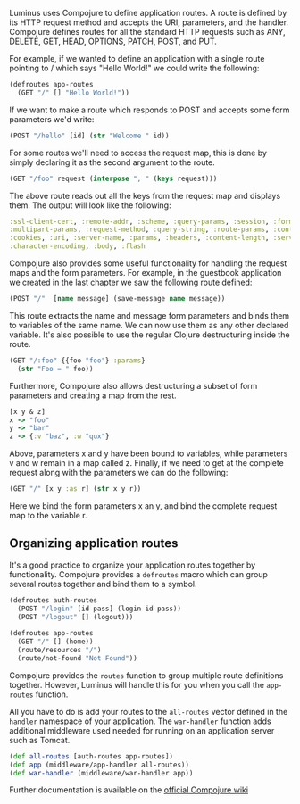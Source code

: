 Luminus uses Compojure to define application routes. 
A route is defined by its HTTP request method and accepts the URI, parameters, and the handler.
Compojure defines routes for all the standard HTTP requests such as 
ANY, DELETE, GET, HEAD, OPTIONS, PATCH, POST, and PUT.

For example, if we wanted to define an application with a single route pointing to / which
says "Hello World!" we could write the following:

```clojure
(defroutes app-routes 
  (GET "/" [] "Hello World!"))
``` 

If we want to make a route which responds to POST and accepts some form parameters we'd write:

```clojure
(POST "/hello" [id] (str "Welcome " id))
```

For some routes we'll need to access the request map, this is done by simply declaring it as the second argument to the route.

```clojure
(GET "/foo" request (interpose ", " (keys request)))
```

The above route reads out all the keys from the request map and displays them. The output will look like the following:

```clojure
:ssl-client-cert, :remote-addr, :scheme, :query-params, :session, :form-params, 
:multipart-params, :request-method, :query-string, :route-params, :content-type, 
:cookies, :uri, :server-name, :params, :headers, :content-length, :server-port, 
:character-encoding, :body, :flash
``` 

Compojure also provides some useful functionality for handling the request maps and the form parameters. 
For example, in the guestbook application we created in the last chapter we saw the following route defined:

```clojure
(POST "/"  [name message] (save-message name message))
```

This route extracts the name and message form parameters and binds them to variables of the same name. 
We can now use them as any other declared variable. It's also possible to use the regular Clojure destructuring 
inside the route.

```clojure
(GET "/:foo" {{foo "foo"} :params}
  (str "Foo = " foo))
```

Furthermore, Compojure also allows destructuring a subset of form parameters and creating a map from the rest.

```clojure
[x y & z]
x -> "foo"
y -> "bar"
z -> {:v "baz", :w "qux"}
```

Above, parameters x and y have been bound to variables, while parameters v and w remain in a map called z. 
Finally, if we need to get at the complete request along with the parameters we can do the following:

```clojure
(GET "/" [x y :as r] (str x y r))
```

Here we bind the form parameters x an y, and bind the complete request map to the variable r.

## Organizing application routes

It's a good practice to organize your application routes together by functionality. Compojure provides
a `defroutes` macro which can group several routes together and bind them to a symbol.

```clojure
(defroutes auth-routes  
  (POST "/login" [id pass] (login id pass))
  (POST "/logout" [] (logout)))
  
(defroutes app-routes  
  (GET "/" [] (home))
  (route/resources "/")
  (route/not-found "Not Found"))
```

Compojure provides the `routes` function to group multiple route definitions together. 
However, Luminus will handle this for you when you call the `app-routes` function.

All you have to do is add your routes to the `all-routes` vector defined in the `handler` 
namespace of your application. The `war-handler` function adds additional middleware
used needed for running on an application server such as Tomcat.

```clojure
(def all-routes [auth-routes app-routes])
(def app (middleware/app-handler all-routes))
(def war-handler (middleware/war-handler app))
```

Further documentation is available on the [official Compojure wiki](https://github.com/weavejester/compojure/wiki)
